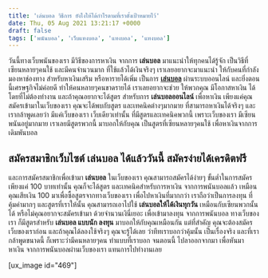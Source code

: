 ```yaml
---
title: 'เล่นบอล วิธีการ ยังไงให้ได้กำไรตามที่เราตั้งเป้าหมายไว้'
date: Thu, 05 Aug 2021 13:21:17 +0000
draft: false
tags: ['พนันบอล', 'เว็บแทงบอล', 'แทงบอล', 'แทงบอล']
---
```


วันนี้ทางเว็บพนันของเรา มีวิธีของการหาเงิน จากการ **เล่นบอล** มาแนะนำให้ทุกคนได้รู้จัก เป็นวิธีที่เซียนหลายๆคนใช้ และมีคนจำนวนมาก ที่ใช้แล้วได้เงินจริงๆ เราเลยอยากจะมาแนะนำ ให้กับคนที่กำลัง มองหาช่องทาง สำหรับหาเงินเสริม หรือหารายได้เพิ่ม เป็นการ [**เล่นบอล**](/archives/) ผ่านระบบออนไลน์ และยิ่งตอนนี้เศรษฐกิจไม่ค่อยดี ทำให้คนหลายๆคนขาดรายได้ เราเลยอยากจะช่วย ให้พวกคุณ มีโอกาสหาเงิน ได้โดยที่ไม่ต้องทำงาน และถ้าคุณอยากจะได้สูตร สำหรับการ **เล่นบอลออนไลน์** เพื่อหาเงิน เพียงแค่คุณสมัครเข้ามาในเว็บของเรา คุณจะได้พบกับสูตร และเทคนิคต่างๆมากมาย ที่สามารถหาเงินได้จริงๆ และเรากล้าพูดเลยว่า มีแค่เว็บของเรา เว็บเดียวเท่านั้น ที่มีสูตรและเทคนิคพวกนี้ เพราะเว็บของเรา มีเซียนพนันอยู่มากมาย เราเลยมีสูตรพวกนี้ มาบอกให้กับคุณ เป็นสูตรที่เซียนหลายๆคนใช้ เพื่อหาเงินจากการเดิมพันบอล

**สมัครสมาชิกเว็บไซต์ เล่นบอล ได้แล้ววันนี้ สมัครง่ายได้เครดิตฟรี**
-------------------------------------------------------------------

และการสมัครสมาชิกเพื่อเข้ามา **เล่นบอล** ในเว็บของเรา คุณสามารถสมัครได้ง่ายๆ ขั้นต่ำในการสมัคร เพียงแค่ 100 บาทเท่านั้น คุณก็จะได้สูตร และเทคนิคสำหรับการหาเงิน จากการพนันบอลแล้ว เหมือนคุณเสียเงิน 100 มาเพื่อซื้อสูตรจากทางเว็บของเรา เพื่อไปหาเงินที่มากกว่า เราถือว่าเป็นการลงทุน ที่คุ้มค่ามากๆ และสูตรที่เราให้นั้น คุณสามารถเอาไปใช้ **เล่นบอลให้ได้เงินทุกวัน** เหมือนกับเซียนพวกนั้นได้ หรือไม่คุณอยากจะสมัครเข้ามา ด้วยจำนวนเงินี่เยอะ เพื่อเข้ามาลงทุน จากการพนันบอล ทางเว็บของเรา ก็มีสูตรสำหรับ **เล่นบอล แบบนัก ลงทุน** มาบอกให้กับคุณเหมือนกัน แต่ที่สำคัญ คุณจะต้องสมัครเว็บของเราก่อน และถ้าคุณได้ลองใช้จริงๆ คุณจะรู้ได้เลย ว่าทีทเราบอกว่าคุ้มนั้น เป็นเรื่องจริง และที่เรากล้าพูดขนาดนี้ ก็เพราะว่ามีคนหลายๆคน ทำแบบที่เราบอก จนตอนนี้ ไปลาออกจากมา เพื่อหันมาหาเงิน จากการพนันบอลผ่านเว็บของเรา แทนการไปทำงานเลย

\[ux\_image id="469"\]